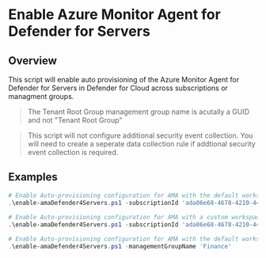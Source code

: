 
# Enable Azure Monitor Agent for Defender for Servers

## Overview
This script will enable auto provisioning of the Azure Monitor Agent for Defender for Servers in Defender for Cloud across subscriptions or managment groups.

> The Tenant Root Group management group name is acutally a GUID and not "Tenant Root Group"

> This script will not configure additional security event collection. You will need to create a seperate data collection rule if addtional security event collection is required. 

## Examples

```powershell
# Enable Auto-provisioning configuration for AMA with the default workspace
.\enable-amaDefender4Servers.ps1 -subscriptionId 'ada06e68-4678-4210-443a-c6cacebf41c5'
	
# Enable Auto-provisioning configuration for AMA with a custom workspace
.\enable-amaDefender4Servers.ps1 -subscriptionId 'ada06e68-4678-4210-443a-c6cacebf41c5' -workspaceResourceId '/subscriptions/11c61180-d5dc-4a02-b2da-1f06b8245691/resourcegroups/sentinel-prd/providers/microsoft.operationalinsights/workspaces/sentinel-prd'

# Enable Auto-provisioning configuration for AMA with the default workspace on a management group
.\enable-amaDefender4Servers.ps1 -managementGroupName 'Finance'

```

